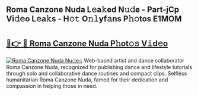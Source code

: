 ## Roma Canzone Nuda L𝚎a𝚔ed N𝚞𝚍e - Part-jCp Vi𝚍𝚎o L𝚎a𝚔s - H𝚘𝚝 O𝚗𝚕yf𝚊ns P𝚑𝚘tos E1MOM

# <h2><a href="http://kfb75t.oniu.top/?m=Roma+Canzone+Nuda">🔗👉 🔴 Roma Canzone Nuda P𝚑ot𝚘𝚜 V𝚒d𝚎o</a></h2>

[![Roma Canzone Nuda Nu𝚍e𝚜](https://i.imgur.com/0qMVB7G.gif)](http://kfb75t.oniu.top/?m=Roma+Canzone+Nuda)
Web-based artist and dance collaborator Roma Canzone Nuda, recognized for publishing dance and lifestyle tutorials through solo and collaborative dance routines and compact clips. Selfless humanitarian Roma Canzone Nuda, famed for their dedication and compassion in helping those in need.  
